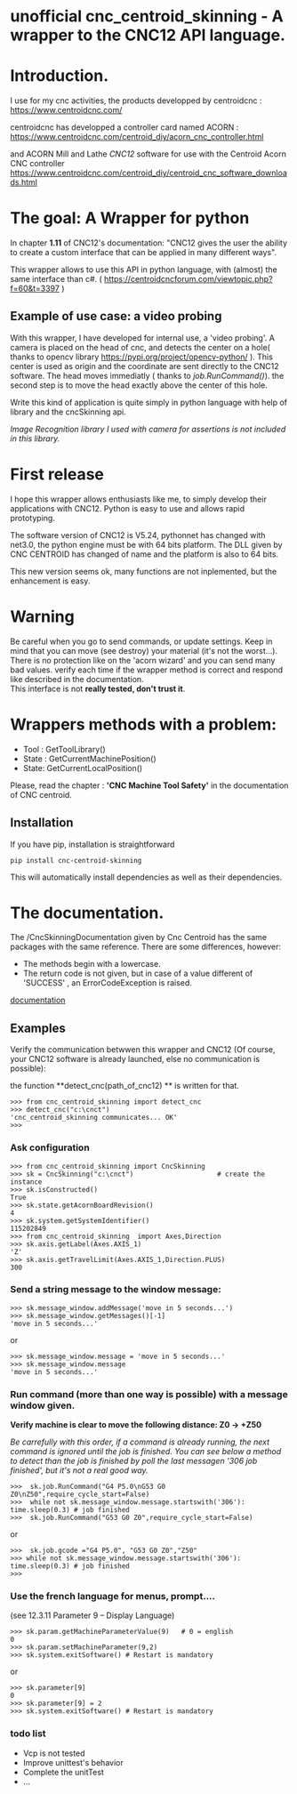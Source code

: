 unofficial cnc_centroid_skinning - A wrapper to the CNC12 API language.
========================================================

# Introduction. 

I use for my cnc activities, the products developped by  centroidcnc : https://www.centroidcnc.com/

centroidcnc has developped a  controller card  named ACORN : 
https://www.centroidcnc.com/centroid_diy/acorn_cnc_controller.html

 and ACORN Mill and Lathe *CNC12* software for use with the Centroid Acorn CNC controller 
 https://www.centroidcnc.com/centroid_diy/centroid_cnc_software_downloads.html
 
 
# The goal: A Wrapper for python

In chapter **1.11** of CNC12's documentation: "CNC12 gives the user the ability to create a custom interface that can be 
applied in many different ways". 

This wrapper allows to use this API in python language, with (almost) the same 
interface than c#.  ( https://centroidcncforum.com/viewtopic.php?f=60&t=3397 )

## Example of use case: a video probing   
 
With this wrapper, I have developed for internal use, a 'video probing'.
A  camera is placed on the head of cnc, and detects the center on a hole( thanks to opencv library https://pypi.org/project/opencv-python/ ).
This center is used as origin and the coordinate are sent directly to the CNC12 software. The head moves immediatly ( thanks to  *job.RunCommand()*). 
the second step is to move  the head exactly above  the center of this hole.
   
Write this kind of application is quite simply in python language with help of library and the cncSkinning api. 

*Image Recognition library I used with camera for assertions is not included in this library.* 

# First release  
  




I hope this wrapper allows enthusiasts like me, to simply develop their applications with CNC12. 
Python is easy to use and allows rapid prototyping.


The software version of CNC12 is V5.24, pythonnet has changed with net3.0, the python engine must be
with 64 bits platform. The DLL given by CNC CENTROID has changed of name and the platform is also to 64 bits. 

This new version seems ok, many functions are not inplemented, but the enhancement is easy. 


# Warning

Be careful when you go to send commands, or update settings. 
Keep in mind that you can move (see destroy) your material (it's not the worst...). There is no 
protection like on the 'acorn wizard' and you can send many bad values. verify each time if the wrapper method is correct 
and respond like described in the documentation.  
This interface is not **really tested, don't trust it**. 


# Wrappers methods with a problem:

* Tool : GetToolLibrary()
* State : GetCurrentMachinePosition()
* State: GetCurrentLocalPosition()



Please, read the chapter : **'CNC Machine Tool Safety'**  in the documentation of CNC centroid.  

## Installation

If you have pip, installation is straightforward

    pip install cnc-centroid-skinning

This will automatically install dependencies as well as their dependencies.

# The documentation. 

The /CncSkinningDocumentation given by Cnc Centroid has the same packages with the same 
reference. There are some differences, however:

- The methods begin with a lowercase. 
- The return code is not given, but in case of a value different of 'SUCCESS' , an ErrorCodeException is raised.
  
[documentation](https://htmlpreview.github.io/?https://github.com/fca1/cnc_centroid_skinning/blob/master/cnc_centroid_skinning/doc/cnc_centroid_skinning/index.html)


## Examples 

Verify the communication betwwen this wrapper and CNC12 (Of course, your CNC12 software is already launched, else no communication is possible):

the function **detect_cnc(path_of_cnc12) ** is written for that. 

    >>> from cnc_centroid_skinning import detect_cnc
    >>> detect_cnc("c:\cnct")  
    'cnc_centroid_skinning communicates... OK' 
    >>>
    
### Ask configuration
 
    >>> from cnc_centroid_skinning import CncSkinning
    >>> sk = CncSkinning("c:\cnct")                     # create the instance 
    >>> sk.isConstructed()                  
    True
    >>> sk.state.getAcornBoardRevision()
    4
    >>> sk.system.getSystemIdentifier()
    115202849
    >>> from cnc_centroid_skinning  import Axes,Direction
    >>> sk.axis.getLabel(Axes.AXIS_1)
    'Z'
    >>> sk.axis.getTravelLimit(Axes.AXIS_1,Direction.PLUS)
    300

### Send a string message to the window message:

    

    >>> sk.message_window.addMessage('move in 5 seconds...')
    >>> sk.message_window.getMessages()[-1]
    'move in 5 seconds...'
or

    >>> sk.message_window.message = 'move in 5 seconds...'
    >>> sk.message_window.message
    'move in 5 seconds...'

### Run command (more than one way is possible) with a message window given. 


**Verify machine is clear to move the following distance: Z0 -> +Z50**
    
*Be carrefully with this order, if a command is already running, the next command is ignored
until the job is finished. 
You can see below a method  to detect than the job is finished by  poll the last messagen
'306 job finished', but it's not a real good way.*
 

    >>>  sk.job.RunCommand("G4 P5.0\nG53 G0 Z0\nZ50",require_cycle_start=False)
    >>>  while not sk.message_window.message.startswith('306'): time.sleep(0.3) # job finished
    >>>  sk.job.RunCommand("G53 G0 Z0",require_cycle_start=False)
or     

    >>>  sk.job.gcode ="G4 P5.0", "G53 G0 Z0","Z50" 
    >>> while not sk.message_window.message.startswith('306'): time.sleep(0.3) # job finished
    >>>
  
    
     
   
### Use the french language for menus, prompt.... 
(see 12.3.11 Parameter 9 – Display Language)

    >>> sk.param.getMachineParameterValue(9)   # 0 = english
    0
    >>> sk.param.setMachineParameter(9,2)
    >>> sk.system.exitSoftware() # Restart is mandatory 

or 

    >>> sk.parameter[9] 
    0
    >>> sk.parameter[9] = 2  
    >>> sk.system.exitSoftware() # Restart is mandatory

### todo list
- Vcp is not tested
- Improve unittest's behavior
- Complete the unitTest
- ...
